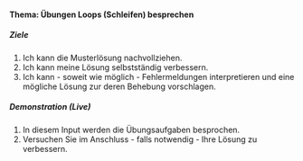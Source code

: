 #### Thema: Übungen Loops (Schleifen) besprechen

##### Ziele
1. Ich kann die Musterlösung nachvollziehen.
2. Ich kann meine Lösung selbstständig verbessern.
3. Ich kann - soweit wie möglich - Fehlermeldungen interpretieren und eine mögliche Lösung zur deren Behebung vorschlagen.

##### Demonstration (Live)
1. In diesem Input werden die Übungsaufgaben besprochen.
2. Versuchen Sie im Anschluss - falls notwendig - Ihre Lösung zu verbessern. 
